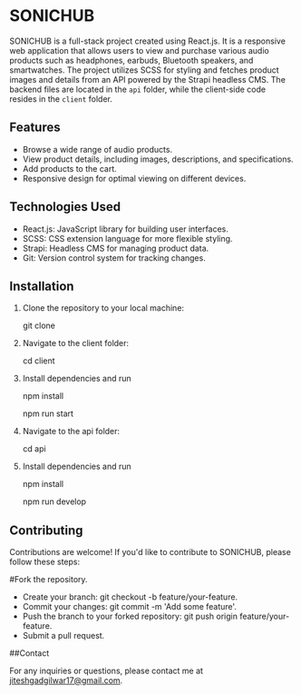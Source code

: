 # SONICHUB

SONICHUB is a full-stack project created using React.js. It is a responsive web application that allows users to view and purchase various audio products such as headphones, earbuds, Bluetooth speakers, and smartwatches. The project utilizes SCSS for styling and fetches product images and details from an API powered by the Strapi headless CMS. The backend files are located in the `api` folder, while the client-side code resides in the `client` folder.

## Features

- Browse a wide range of audio products.
- View product details, including images, descriptions, and specifications.
- Add products to the cart.
- Responsive design for optimal viewing on different devices.

## Technologies Used

- React.js: JavaScript library for building user interfaces.
- SCSS: CSS extension language for more flexible styling.
- Strapi: Headless CMS for managing product data.
- Git: Version control system for tracking changes.

## Installation

1. Clone the repository to your local machine:

   git clone <repository-url>

2. Navigate to the client folder:
   
   cd client

4. Install dependencies and run
   
   npm install

   npm run start

6. Navigate to the api folder:

   cd api

7. Install dependencies and run

   npm install

   npm run develop

## Contributing
Contributions are welcome! If you'd like to contribute to SONICHUB, please follow these steps:

#Fork the repository.

- Create your branch: git checkout -b feature/your-feature.
- Commit your changes: git commit -m 'Add some feature'.
- Push the branch to your forked repository: git push origin feature/your-feature.
- Submit a pull request.

##Contact

For any inquiries or questions, please contact me at jiteshgadgilwar17@gmail.com.
